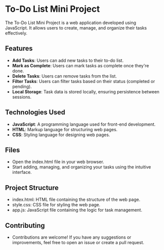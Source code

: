 # To-Do List Mini Project

The To-Do List Mini Project is a web application developed using JavaScript. It allows users to create, manage, and organize their tasks effectively.

## Features

- **Add Tasks**: Users can add new tasks to their to-do list.
- **Mark as Complete**: Users can mark tasks as complete once they're done.
- **Delete Tasks**: Users can remove tasks from the list.
- **Filter Tasks**: Users can filter tasks based on their status (completed or pending).
- **Local Storage**: Task data is stored locally, ensuring persistence between sessions.

## Technologies Used

- **JavaScript**: A programming language used for front-end development.
- **HTML**: Markup language for structuring web pages.
- **CSS**: Styling language for designing web pages.

## Files

- Open the index.html file in your web browser.
- Start adding, managing, and organizing your tasks using the intuitive interface.

## Project Structure

- index.html: HTML file containing the structure of the web page.
- style.css: CSS file for styling the web page.
- app.js: JavaScript file containing the logic for task management.

## Contributing

- Contributions are welcome! If you have any suggestions or improvements, feel free to open an issue or create a pull request.

